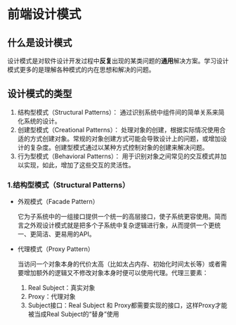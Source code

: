 # 前端设计模式
## 什么是设计模式
设计模式是对软件设计开发过程中**反复**出现的某类问题的**通用**解决方案。学习设计模式更多的是理解各种模式的内在思想和解决的问题。
## 设计模式的类型
1. 结构型模式（Structural Patterns）： 通过识别系统中组件间的简单关系来简化系统的设计。
2. 创建型模式（Creational Patterns）： 处理对象的创建，根据实际情况使用合适的方式创建对象。常规的对象创建方式可能会导致设计上的问题，或增加设计的复杂度。创建型模式通过以某种方式控制对象的创建来解决问题。
3. 行为型模式（Behavioral Patterns）： 用于识别对象之间常见的交互模式并加以实现，如此，增加了这些交互的灵活性。

### 1.结构型模式（Structural Patterns）
-  外观模式（Facade Pattern）

    它为子系统中的一组接口提供一个统一的高层接口，使子系统更容使用。简而言之外观设计模式就是把多个子系统中复杂逻辑进行象，从而提供一个更统一、更简洁、更易用的API。

- 代理模式（Proxy Pattern）

    当访问一个对象本身的代价太高（比如太占内存、初始化时间太长等）或者需要增加额外的逻辑又不修改对象本身时便可以使用代理。代理三要素：
    1. Real Subject：真实对象
    2. Proxy：代理对象
    3. Subject接口：Real Subject 和 Proxy都需要实现的接口，这样Proxy才能被当成Real Subject的“替身”使用
